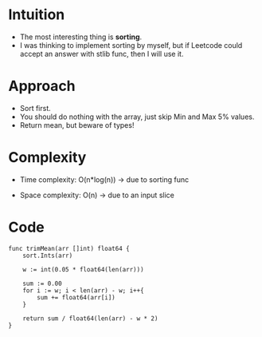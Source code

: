 # Intuition
- The most interesting thing is **sorting**.
- I was thinking to implement sorting by myself, but if Leetcode could accept an answer with stlib func, then I will use it.

# Approach
- Sort first.
- You should do nothing with the array, just skip Min and Max 5% values.
- Return mean, but beware of types!

# Complexity
- Time complexity:
O(n*log(n)) -> due to sorting func

- Space complexity:
O(n) -> due to an input slice

# Code
```
func trimMean(arr []int) float64 {
    sort.Ints(arr)

    w := int(0.05 * float64(len(arr)))

    sum := 0.00
    for i := w; i < len(arr) - w; i++{
        sum += float64(arr[i])
    }
    
    return sum / float64(len(arr) - w * 2)
}
```